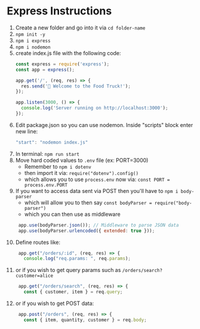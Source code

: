 # Express Instructions

1. Create a new folder and go into it via `cd folder-name`
1. `npm init -y`
1. `npm i express`
1. `npm i nodemon`
1. create index.js file with the following code:
    ```js
    const express = require('express');
    const app = express();

    app.get('/', (req, res) => {
      res.send('🚚 Welcome to the Food Truck!');
    });

    app.listen(3000, () => {
      console.log('Server running on http://localhost:3000');
    });
    ```
1. Edit package.json so you can use nodemon.  Inside "scripts" block enter new line:
    ```js
    "start": "nodemon index.js"
    ```
1. In terminal: `npm run start`
1. Move hard coded values to `.env` file (ex: PORT=3000)
   - Remember to `npm i dotenv`
   - then import it via: `require("dotenv").config()`
   - which allows you to use `process.env` now via:  `const PORT = process.env.PORT`
1. If you want to access data sent via POST then you'll have to `npm i body-parser`
   - which will allow you to then say `const bodyParser = require("body-parser")`
   - which you can then use as middleware
    ```js
     app.use(bodyParser.json()); // Middleware to parse JSON data
     app.use(bodyParser.urlencoded({ extended: true }));
    ```
1. Define routes like:
   ```js
    app.get("/orders/:id", (req, res) => {
      console.log("req.params: ", req.params);
   ```
1. or if you wish to get query params such as `/orders/search?customer=alice`
   ```js
    app.get("/orders/search", (req, res) => {
      const { customer, item } = req.query;
   ```
1. or if you wish to get POST data:
   ```js
    app.post("/orders", (req, res) => {
      const { item, quantity, customer } = req.body;
   ```